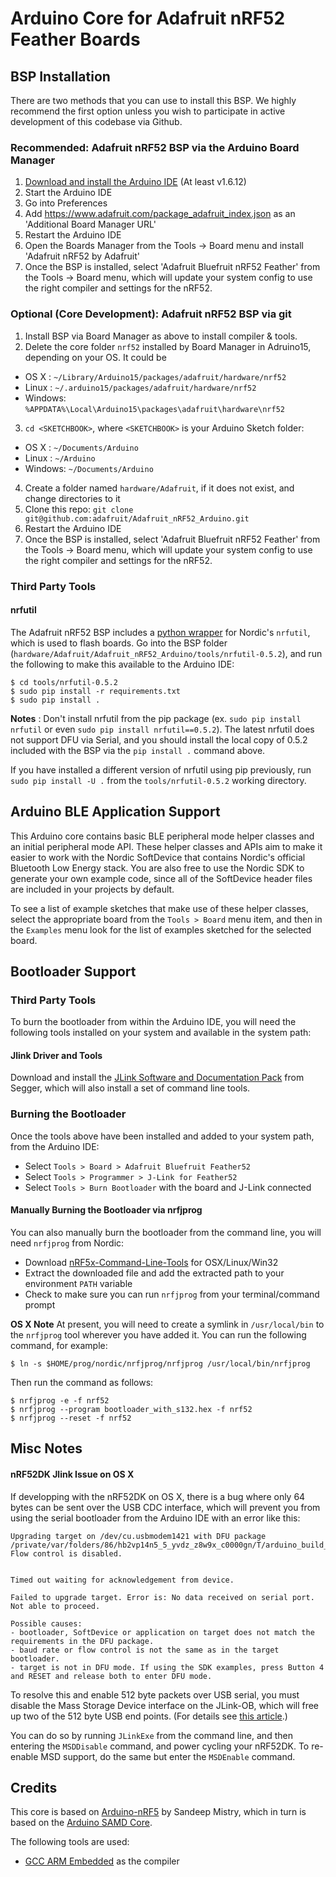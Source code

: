 # Arduino Core for Adafruit nRF52 Feather Boards

## BSP Installation

There are two methods that you can use to install this BSP. We highly recommend the first option unless you wish to participate in active development of this codebase via Github.

### Recommended: Adafruit nRF52 BSP via the Arduino Board Manager

 1. [Download and install the Arduino IDE](https://www.arduino.cc/en/Main/Software) (At least v1.6.12)
 2. Start the Arduino IDE
 3. Go into Preferences
 4. Add https://www.adafruit.com/package_adafruit_index.json as an 'Additional Board Manager URL'
 5. Restart the Arduino IDE
 6. Open the Boards Manager from the Tools -> Board menu and install 'Adafruit nRF52 by Adafruit'
 7. Once the BSP is installed, select 'Adafruit Bluefruit nRF52 Feather' from the Tools -> Board menu, which will update your system config to use the right compiler and settings for the nRF52.

### Optional (Core Development): Adafruit nRF52 BSP via git

 1. Install BSP via Board Manager as above to install compiler & tools.
 2. Delete the core folder `nrf52` installed by Board Manager in Adruino15, depending on your OS. It could be
  * OS X   : `~/Library/Arduino15/packages/adafruit/hardware/nrf52`
  * Linux  : `~/.arduino15/packages/adafruit/hardware/nrf52`
  * Windows: `%APPDATA%\Local\Arduino15\packages\adafruit\hardware\nrf52`
 3. ```cd <SKETCHBOOK>```, where ```<SKETCHBOOK>``` is your Arduino Sketch folder:
  * OS X   : ```~/Documents/Arduino```
  * Linux  : ```~/Arduino```
  * Windows: ```~/Documents/Arduino```
 4. Create a folder named ```hardware/Adafruit```, if it does not exist, and change directories to it
 5. Clone this repo: `git clone git@github.com:adafruit/Adafruit_nRF52_Arduino.git`
 6. Restart the Arduino IDE
 7. Once the BSP is installed, select 'Adafruit Bluefruit nRF52 Feather' from the Tools -> Board menu, which will update your system config to use the right compiler and settings for the nRF52.

### Third Party Tools

#### nrfutil

The Adafruit nRF52 BSP includes a [python wrapper](https://github.com/NordicSemiconductor/pc-nrfutil)
for Nordic's `nrfutil`, which is used to flash boards. Go into the BSP folder
(`hardware/Adafruit/Adafruit_nRF52_Arduino/tools/nrfutil-0.5.2`), and run the following to make
this available to the Arduino IDE:

```
$ cd tools/nrfutil-0.5.2
$ sudo pip install -r requirements.txt
$ sudo pip install .
```

**Notes** : Don't install nrfutil from the pip package (ex. `sudo pip install nrfutil` or even
`sudo pip install nrfutil==0.5.2`). The latest nrfutil does not support DFU via Serial, and you
should install the local copy of 0.5.2 included with the BSP via the `pip install .` command above.

If you have installed a different version of nrfutil using pip previously, run
`sudo pip install -U .` from the `tools/nrfutil-0.5.2` working directory.

## Arduino BLE Application Support

This Arduino core contains basic BLE peripheral mode helper classes and an initial peripheral mode
API. These helper classes and APIs aim to make it easier to work with the Nordic SoftDevice that
contains Nordic's official Bluetooth Low Energy stack. You are also free to use the Nordic SDK to
generate your own example code, since all of the SoftDevice header files are included in your
projects by default.

To see a list of example sketches that make use of these helper classes, select the appropriate
board from the `Tools > Board` menu item, and then in the `Examples` menu look for the list of
examples sketched for the selected board.

## Bootloader Support

### Third Party Tools

To burn the bootloader from within the Arduino IDE, you will need the following tools installed
on your system and available in the system path:

#### Jlink Driver and Tools

Download and install the [JLink Software and Documentation Pack](https://www.segger.com/downloads/jlink)
from Segger, which will also install a set of command line tools.

### Burning the Bootloader

Once the tools above have been installed and added to your system path, from the Arduino IDE:

- Select `Tools > Board > Adafruit Bluefruit Feather52`
- Select `Tools > Programmer > J-Link for Feather52`
- Select `Tools > Burn Bootloader` with the board and J-Link connected

#### Manually Burning the Bootloader via nrfjprog

You can also manually burn the bootloader from the command line, you will need `nrfjprog` from Nordic: 

- Download [nRF5x-Command-Line-Tools](https://www.nordicsemi.com/eng/Products/Bluetooth-low-energy/nRF52832#Downloads) for OSX/Linux/Win32
- Extract the downloaded file and add the extracted path to your environment `PATH` variable
- Check to make sure you can run `nrfjprog` from your terminal/command prompt

**OS X Note** At present, you will need to create a symlink in `/usr/local/bin` to the
`nrfjprog` tool wherever you have added it. You can run the following command, for example:

```
$ ln -s $HOME/prog/nordic/nrfjprog/nrfjprog /usr/local/bin/nrfjprog
```

Then run the command as follows:

```
$ nrfjprog -e -f nrf52
$ nrfjprog --program bootloader_with_s132.hex -f nrf52
$ nrfjprog --reset -f nrf52
```

## Misc Notes

#### nRF52DK Jlink Issue on OS X

If developping with the nRF52DK on OS X, there is a bug where only 64 bytes can be sent
over the USB CDC interface, which will prevent you from using the serial bootloader from
the Arduino IDE with an error like this:

```
Upgrading target on /dev/cu.usbmodem1421 with DFU package /private/var/folders/86/hb2vp14n5_5_yvdz_z8w9x_c0000gn/T/arduino_build_267869/nRF51Blinky.ino.zip. Flow control is disabled.


Timed out waiting for acknowledgement from device.

Failed to upgrade target. Error is: No data received on serial port. Not able to proceed.

Possible causes:
- bootloader, SoftDevice or application on target does not match the requirements in the DFU package.
- baud rate or flow control is not the same as in the target bootloader.
- target is not in DFU mode. If using the SDK examples, press Button 4 and RESET and release both to enter DFU mode.
```

To resolve this and enable 512 byte packets over USB serial, you must disable the
Mass Storage Device interface on the JLink-OB, which will free up two of the 512 byte
USB end points. (For details see [this article](https://wiki.segger.com/index.php?title=J-Link-OB_SAM3U).) 

You can do so by running `JLinkExe` from the command line, and then entering the
`MSDDisable` command, and power cycling your nRF52DK. To re-enable MSD support, do the same
but enter the `MSDEnable` command.

## Credits

This core is based on [Arduino-nRF5](https://github.com/sandeepmistry/arduino-nRF5) by Sandeep Mistry,
which in turn is based on the [Arduino SAMD Core](https://github.com/arduino/ArduinoCore-samd).

The following tools are used:

 * [GCC ARM Embedded](https://launchpad.net/gcc-arm-embedded) as the compiler
